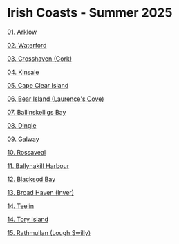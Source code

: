 # Irish Coasts - Summer 2025


[01. Arklow](01.%20Arklow.md)

[02. Waterford](02.%20Waterford.md)

[03. Crosshaven (Cork)](03.%20Crosshaven%20(Cork).md)

[04. Kinsale](04.%20Kinsale.md)

[05. Cape Clear Island](05.%20Cape%20Clear%20Island.md)

[06. Bear Island (Laurence's Cove)](06.%20Bear%20Island%20(Laurence's%20Cove).md)

[07. Ballinskelligs Bay](07.%20Ballinskelligs%20Bay.md)

[08. Dingle](08.%20Dingle.md)

[09. Galway](09.%20Galway.md)

[10. Rossaveal](10.%20Rossaveal.md)

[11. Ballynakill Harbour](11.%20Ballynakill%20Harbour.md)

[12. Blacksod Bay](12.%20Blacksod%20Bay.md)

[13. Broad Haven (Inver)](13.%20Broad%20Haven%20(Inver).md)

[14. Teelin](14.%20Teelin.md)

[14. Tory Island](14.%20Tory%20Island.md)

[15. Rathmullan (Lough Swilly)](15.%20Rathmullan%20(Lough%20Swilly).md)